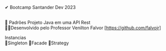 ✔ Bootcamp Santander Dev 2023 
<br>
<br>

📍 Padrões Projeto Java em uma API Rest <br>
👩‍💻Desenvolvido pelo Professor Venilton Falvor [https://github.com/falvojr]
<br>

 Instancias <br>
🔹Singleton
🔹Facade
🔹Strategy
